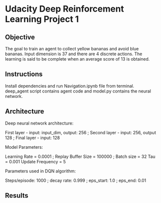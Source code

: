 # Udacity Deep Reinforcement Learning Project 1


## Objective

The goal to train an agent to collect yellow bananas and avoid blue bananas. Input dimension is 37 and there are 4 discrete actions. The learning is said to be complete when an average score of 13 is obtained.

## Instructions

Install dependencies and run Navigation.ipynb file from terminal. deep_agent script contains agent code and model.py contains the neural network.

## Architecture

Deep neural network architecture:

First layer - input: input_dim, output: 256 ; Second layer - input: 256, output 128 ; Final layer - input: 128

Model Parameters:

Learning Rate = 0.0001 ; Replay Buffer Size = 100000 ; Batch size = 32 
Tau = 0.001 
Update Frequency = 5    

Parameters used in DQN algorithm:

Steps/episode: 1000 ; decay rate: 0.999 ; eps_start: 1.0 ; eps_end: 0.01

## Results


